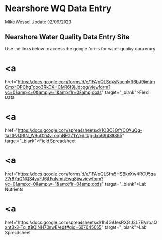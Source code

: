 Nearshore WQ Data Entry
================
Mike Wessel
Update 02/09/2023

## Nearshore Water Quality Data Entry Site

Use the links below to access the google forms for water quality data
entry

# <a
href="https://docs.google.com/forms/d/e/1FAIpQLSd4sNacnMR6bJ9kmtmCmxhOPChgTdoo3RkOXHCMR6f9jJdppg/viewform?vc=0&amp;c=0&amp;w=1&amp;flr=0&amp;dods"
target="_blank">Field Data</a>

# <a
href="https://docs.google.com/spreadsheets/d/1O3O3QfYCOVuQg-1aztPyQRtN_W9uO2i4yToqhNFGZ1Y/edit#gid=569489895"
target="_blank">Field Spreadsheet</a>

# <a
href="https://docs.google.com/forms/d/e/1FAIpQLSfm5HSBknXw4RCU5gaZ7r8YqQNQS4yuFJ6jkFqlymizEwq8jw/viewform?vc=0&amp;c=0&amp;w=1&amp;flr=0&amp;dods"
target="_blank">Lab Nutrients</a>

# <a
href="https://docs.google.com/spreadsheets/d/1h4GrUesRXGiJ3L7EMrbaQxntBx3-Tq_tfBQINH70nwE/edit#gid=607645065"
target="_blank">Lab Spreadsheet</a>
